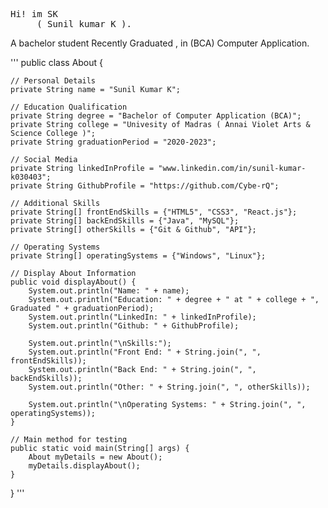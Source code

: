 <pre>
Hi! im SK 
     ( Sunil kumar K ).
</pre>

<p>
A bachelor student Recently Graduated , in (BCA) Computer Application.
</p>

'''
public class About {

    // Personal Details
    private String name = "Sunil Kumar K";

    // Education Qualification
    private String degree = "Bachelor of Computer Application (BCA)";
    private String college = "Univesity of Madras ( Annai Violet Arts & Science College )";
    private String graduationPeriod = "2020-2023";

    // Social Media
    private String linkedInProfile = "www.linkedin.com/in/sunil-kumar-k030403";
    private String GithubProfile = "https://github.com/Cybe-rQ";

    // Additional Skills
    private String[] frontEndSkills = {"HTML5", "CSS3", "React.js"};
    private String[] backEndSkills = {"Java", "MySQL"};
    private String[] otherSkills = {"Git & Github", "API"};

    // Operating Systems
    private String[] operatingSystems = {"Windows", "Linux"};

    // Display About Information
    public void displayAbout() {
        System.out.println("Name: " + name);
        System.out.println("Education: " + degree + " at " + college + ", Graduated " + graduationPeriod);
        System.out.println("LinkedIn: " + linkedInProfile);
        System.out.println("Github: " + GithubProfile);

        System.out.println("\nSkills:");
        System.out.println("Front End: " + String.join(", ", frontEndSkills));
        System.out.println("Back End: " + String.join(", ", backEndSkills));
        System.out.println("Other: " + String.join(", ", otherSkills));

        System.out.println("\nOperating Systems: " + String.join(", ", operatingSystems));
    }

    // Main method for testing
    public static void main(String[] args) {
        About myDetails = new About();
        myDetails.displayAbout();
    }
}
'''
